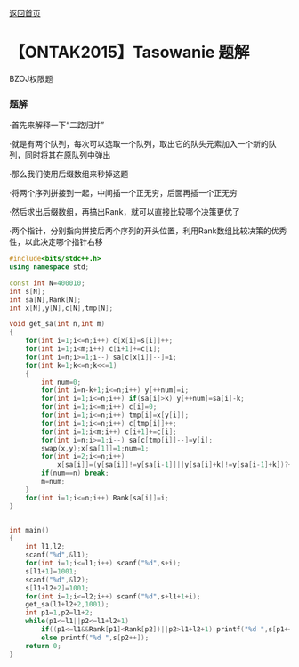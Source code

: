 [返回首页](https://EbolaEmperor.github.io)
# 【ONTAK2015】Tasowanie 题解

BZOJ权限题

### 题解

·首先来解释一下“二路归并”

·就是有两个队列，每次可以选取一个队列，取出它的队头元素加入一个新的队列，同时将其在原队列中弹出

·那么我们使用后缀数组来秒掉这题

·将两个序列拼接到一起，中间插一个正无穷，后面再插一个正无穷

·然后求出后缀数组，再搞出Rank，就可以直接比较哪个决策更优了

·两个指针，分别指向拼接后两个序列的开头位置，利用Rank数组比较决策的优秀性，以此决定哪个指针右移

```cpp
#include<bits/stdc++.h>
using namespace std;

const int N=400010;
int s[N];
int sa[N],Rank[N];
int x[N],y[N],c[N],tmp[N];

void get_sa(int n,int m)
{
	for(int i=1;i<=n;i++) c[x[i]=s[i]]++;
	for(int i=1;i<m;i++) c[i+1]+=c[i];
	for(int i=n;i>=1;i--) sa[c[x[i]]--]=i;
	for(int k=1;k<=n;k<<=1)
	{
		int num=0;
		for(int i=n-k+1;i<=n;i++) y[++num]=i;
		for(int i=1;i<=n;i++) if(sa[i]>k) y[++num]=sa[i]-k;
		for(int i=1;i<=m;i++) c[i]=0;
		for(int i=1;i<=n;i++) tmp[i]=x[y[i]];
		for(int i=1;i<=n;i++) c[tmp[i]]++;
		for(int i=1;i<m;i++) c[i+1]+=c[i];
		for(int i=n;i>=1;i--) sa[c[tmp[i]]--]=y[i];
		swap(x,y);x[sa[1]]=1;num=1;
		for(int i=2;i<=n;i++)
			x[sa[i]]=(y[sa[i]]!=y[sa[i-1]]||y[sa[i]+k]!=y[sa[i-1]+k])?++num:num;
		if(num==n) break;
		m=num;
	}
	for(int i=1;i<=n;i++) Rank[sa[i]]=i;
}


int main()
{
	int l1,l2;
	scanf("%d",&l1);
	for(int i=1;i<=l1;i++) scanf("%d",s+i);
	s[l1+1]=1001;
	scanf("%d",&l2);
	s[l1+l2+2]=1001;
	for(int i=1;i<=l2;i++) scanf("%d",s+l1+1+i);
	get_sa(l1+l2+2,1001);
	int p1=1,p2=l1+2;
	while(p1<=l1||p2<=l1+l2+1)
		if((p1<=l1&&Rank[p1]<Rank[p2])||p2>l1+l2+1) printf("%d ",s[p1++]);
		else printf("%d ",s[p2++]);
	return 0;
}
```